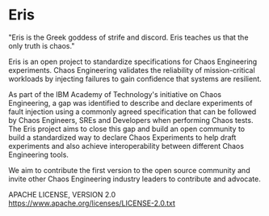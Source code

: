 # Eris
"Eris is the Greek goddess of strife and discord. Eris teaches us that the only truth is chaos." 

Eris is an open project to standardize specifications for Chaos Engineering experiments. Chaos Engineering validates the reliability of mission-critical workloads by injecting failures to gain confidence that systems are resilient.

As part of the IBM Academy of Technology's initiative on Chaos Engineering, a gap was identified to describe and declare experiments of fault injection using a commonly agreed specification that can be followed by Chaos Engineers, SREs and Developers when performing Chaos tests. The Eris project aims  to close this gap and build an open community to build a standardized way to declare Chaos Experiments to help draft experiments and also achieve interoperability between different Chaos Engineering tools. 

We aim to contribute the first version to the open source community and invite other Chaos Engineering industry leaders to contribute and advocate.

APACHE LICENSE, VERSION 2.0
https://www.apache.org/licenses/LICENSE-2.0.txt
